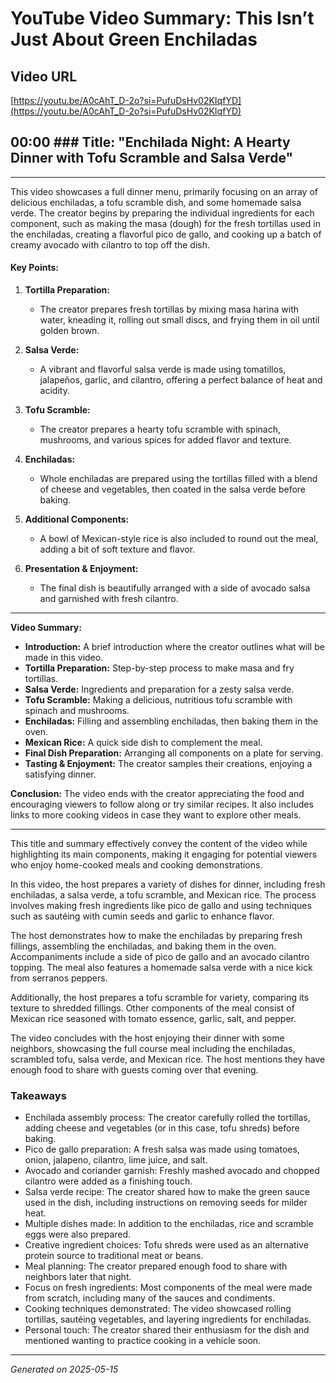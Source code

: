 # YouTube Video Summary: This Isn’t Just About Green Enchiladas

## Video URL
[https://youtu.be/A0cAhT_D-2o?si=PufuDsHv02KIqfYD](https://youtu.be/A0cAhT_D-2o?si=PufuDsHv02KIqfYD)

## 00:00 ### Title: "Enchilada Night: A Hearty Dinner with Tofu Scramble and Salsa Verde"

---

This video showcases a full dinner menu, primarily focusing on an array of delicious enchiladas, a tofu scramble dish, and some homemade salsa verde. The creator begins by preparing the individual ingredients for each component, such as making the masa (dough) for the fresh tortillas used in the enchiladas, creating a flavorful pico de gallo, and cooking up a batch of creamy avocado with cilantro to top off the dish.

#### Key Points:
1. **Tortilla Preparation:**
   - The creator prepares fresh tortillas by mixing masa harina with water, kneading it, rolling out small discs, and frying them in oil until golden brown.
   
2. **Salsa Verde:**
   - A vibrant and flavorful salsa verde is made using tomatillos, jalapeños, garlic, and cilantro, offering a perfect balance of heat and acidity.

3. **Tofu Scramble:**
   - The creator prepares a hearty tofu scramble with spinach, mushrooms, and various spices for added flavor and texture.
   
4. **Enchiladas:**
   - Whole enchiladas are prepared using the tortillas filled with a blend of cheese and vegetables, then coated in the salsa verde before baking.

5. **Additional Components:**
   - A bowl of Mexican-style rice is also included to round out the meal, adding a bit of soft texture and flavor.
   
6. **Presentation & Enjoyment:**
   - The final dish is beautifully arranged with a side of avocado salsa and garnished with fresh cilantro.

---

**Video Summary:** 
- **Introduction:** A brief introduction where the creator outlines what will be made in this video.
- **Tortilla Preparation:** Step-by-step process to make masa and fry tortillas.
- **Salsa Verde:** Ingredients and preparation for a zesty salsa verde.
- **Tofu Scramble:** Making a delicious, nutritious tofu scramble with spinach and mushrooms.
- **Enchiladas:** Filling and assembling enchiladas, then baking them in the oven.
- **Mexican Rice:** A quick side dish to complement the meal.
- **Final Dish Preparation:** Arranging all components on a plate for serving.
- **Tasting & Enjoyment:** The creator samples their creations, enjoying a satisfying dinner.

**Conclusion:**
The video ends with the creator appreciating the food and encouraging viewers to follow along or try similar recipes. It also includes links to more cooking videos in case they want to explore other meals. 

---

This title and summary effectively convey the content of the video while highlighting its main components, making it engaging for potential viewers who enjoy home-cooked meals and cooking demonstrations.

In this video, the host prepares a variety of dishes for dinner, including fresh enchiladas, a salsa verde, a tofu scramble, and Mexican rice. The process involves making fresh ingredients like pico de gallo and using techniques such as sautéing with cumin seeds and garlic to enhance flavor.

The host demonstrates how to make the enchiladas by preparing fresh fillings, assembling the enchiladas, and baking them in the oven. Accompaniments include a side of pico de gallo and an avocado cilantro topping. The meal also features a homemade salsa verde with a nice kick from serranos peppers.

Additionally, the host prepares a tofu scramble for variety, comparing its texture to shredded fillings. Other components of the meal consist of Mexican rice seasoned with tomato essence, garlic, salt, and pepper.

The video concludes with the host enjoying their dinner with some neighbors, showcasing the full course meal including the enchiladas, scrambled tofu, salsa verde, and Mexican rice. The host mentions they have enough food to share with guests coming over that evening.

### Takeaways

* Enchilada assembly process: The creator carefully rolled the tortillas, adding cheese and vegetables (or in this case, tofu shreds) before baking.
* Pico de gallo preparation: A fresh salsa was made using tomatoes, onion, jalapeno, cilantro, lime juice, and salt.
* Avocado and coriander garnish: Freshly mashed avocado and chopped cilantro were added as a finishing touch.
* Salsa verde recipe: The creator shared how to make the green sauce used in the dish, including instructions on removing seeds for milder heat.
* Multiple dishes made: In addition to the enchiladas, rice and scramble eggs were also prepared.
* Creative ingredient choices: Tofu shreds were used as an alternative protein source to traditional meat or beans.
* Meal planning: The creator prepared enough food to share with neighbors later that night.
* Focus on fresh ingredients: Most components of the meal were made from scratch, including many of the sauces and condiments.
* Cooking techniques demonstrated: The video showcased rolling tortillas, sautéing vegetables, and layering ingredients for enchiladas.
* Personal touch: The creator shared their enthusiasm for the dish and mentioned wanting to practice cooking in a vehicle soon.

---

*Generated on 2025-05-15*
